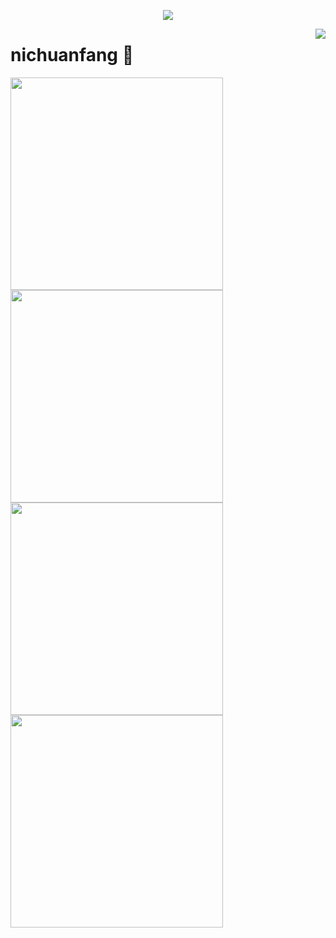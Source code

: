 <a href="https://github.com/nichuanfang">

  <p align="center">
    <img src="https://github-profile-trophy.vercel.app/?username=nichuanfang&column=7&theme=onedark"/>
  </p>

</a>

<a href="#">
  <img align="right" src="https://metrics.lecoq.io/nichuanfang?template=terminal" />
</a>

# nichuanfang 🌝

<img width="340px" src="https://github-readme-stats.vercel.app/api?username=nichuanfang&theme=monokai&count_private=true&show_icons=true">
<img width="340px" src="https://github-readme-stats.vercel.app/api/top-langs/?username=nichuanfang&theme=vue-dark&layout=compact">

<a href="https://github.com/nichuanfang/crawler">
  <img width="340px" src="https://github-readme-stats.vercel.app/api/pin?username=nichuanfang&repo=crawler&theme=dark">
</a>

<a href="https://github.com/nichuanfang/config-server">
  <img width="340px" src="https://github-readme-stats.vercel.app/api/pin?username=nichuanfang&repo=config-server&theme=dark">
</a>

